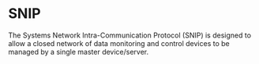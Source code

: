 # SNIP
The Systems Network Intra-Communication Protocol (SNIP) is designed to allow a closed network of data monitoring and control devices to be managed by a single master device/server.
